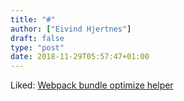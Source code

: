 ```yaml
---
title: "#"
author: ["Eivind Hjertnes"]
draft: false
type: "post"
date: 2018-11-29T05:57:47+01:00
---
```


Liked: [Webpack bundle optimize
helper](https://webpack.jakoblind.no/optimize/)
